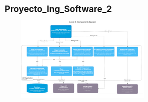 # Proyecto_Ing_Software_2



<div align="center">
    <img src="/docs/C4/Diagrama_Componentes.PNG" width="400px"</img> 
</div>
